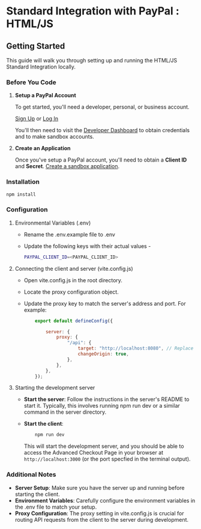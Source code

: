 # Standard Integration with PayPal : HTML/JS

## Getting Started

This guide will walk you through setting up and running the HTML/JS Standard Integration locally.

### Before You Code

1. **Setup a PayPal Account**

   To get started, you'll need a developer, personal, or business account.

   [Sign Up](https://www.paypal.com/signin/client?flow=provisionUser) or [Log In](https://www.paypal.com/signin?returnUri=https%253A%252F%252Fdeveloper.paypal.com%252Fdashboard&intent=developer)

   You'll then need to visit the [Developer Dashboard](https://developer.paypal.com/dashboard/) to obtain credentials and to make sandbox accounts.

2. **Create an Application**

   Once you've setup a PayPal account, you'll need to obtain a **Client ID** and **Secret**. [Create a sandbox application](https://developer.paypal.com/dashboard/applications/sandbox/create).

### Installation

```bash
npm install
```

### Configuration

1. Environmental Variables (.env)

    - Rename the .env.example file to .env
    - Update the following keys with their actual values -

      ```bash
      PAYPAL_CLIENT_ID=<PAYPAL_CLIENT_ID>
      ```

2. Connecting the client and server (vite.config.js)

    - Open vite.config.js in the root directory.
    - Locate the proxy configuration object.
    - Update the proxy key to match the server's address and port. For example:

        ```js
            export default defineConfig({

                server: {
                    proxy: {
                        "/api": {
                            target: "http://localhost:8080", // Replace with your server URL
                            changeOrigin: true,
                        },
                    },
                },
            });
        ```

3. Starting the development server

    - **Start the server**: Follow the instructions in the server's README to start it. Typically, this involves running npm run dev or a similar command in the server directory.

    - **Start the client**:

        ```bash
            npm run dev
        ```

        This will start the development server, and you should be able to access the Advanced Checkout Page in your browser at `http://localhost:3000` (or the port specfied in the terminal output).

### Additional Notes

- **Server Setup**: Make sure you have the server up and running before starting the client.
- **Environment Variables**: Carefully configure the environment variables in the .env file to match your setup.
- **Proxy Configuration**: The proxy setting in vite.config.js is crucial for routing API requests from the client to the server during development.
